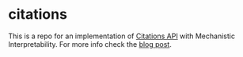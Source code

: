 # citations

This is a repo for an implementation of [Citations API](https://www.anthropic.com/news/introducing-citations-api) with Mechanistic Interpretability.
For more info check the [blog post](https://oganesmanasian.substack.com/).
